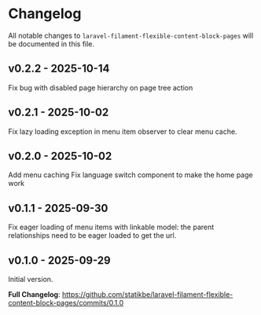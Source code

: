 # Changelog

All notable changes to `laravel-filament-flexible-content-block-pages` will be documented in this file.

## v0.2.2 - 2025-10-14

Fix bug with disabled page hierarchy on page tree action

## v0.2.1 - 2025-10-02

Fix lazy loading exception in menu item observer to clear menu cache.

## v0.2.0 - 2025-10-02

Add menu caching
Fix language switch component to make the home page work

## v0.1.1 - 2025-09-30

Fix eager loading of menu items with linkable model: the parent relationships need to be eager loaded to get the url.

## v0.1.0 - 2025-09-29

Initial version.

**Full Changelog**: https://github.com/statikbe/laravel-filament-flexible-content-block-pages/commits/0.1.0
